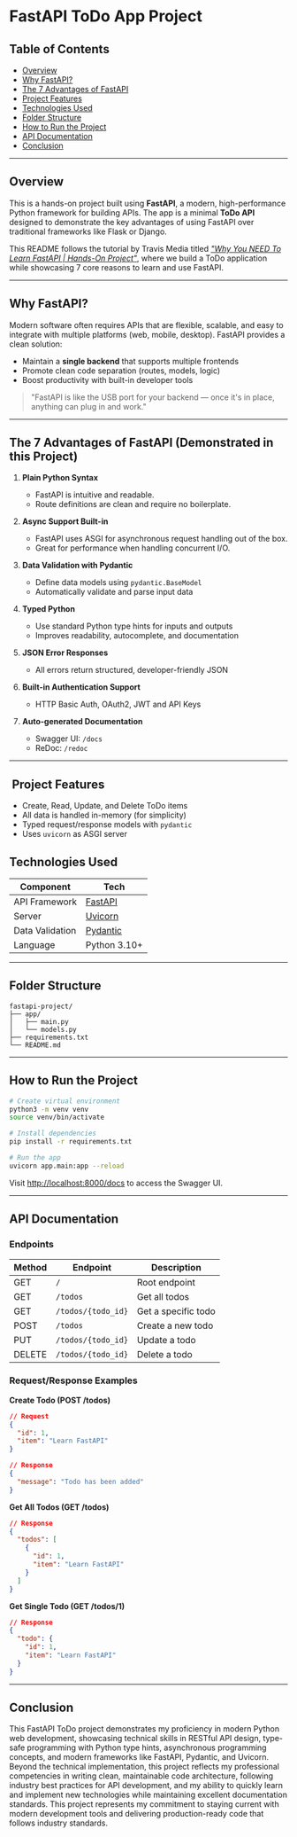 # FastAPI ToDo App Project

## Table of Contents

- [Overview](#overview)
- [Why FastAPI?](#why-fastapi)
- [The 7 Advantages of FastAPI](#the-7-advantages-of-fastapi-demonstrated-in-this-project)
- [Project Features](#project-features)
- [Technologies Used](#technologies-used)
- [Folder Structure](#folder-structure)
- [How to Run the Project](#how-to-run-the-project)
- [API Documentation](#api-documentation)
- [Conclusion](#conclusion)

---

## Overview

This is a hands-on project built using **FastAPI**, a modern, high-performance Python framework for building APIs. The app is a minimal **ToDo API** designed to demonstrate the key advantages of using FastAPI over traditional frameworks like Flask or Django.

This README follows the tutorial by Travis Media titled [_"Why You NEED To Learn FastAPI | Hands-On Project"_](https://youtu.be/cbASjoZZGIw?si=8yrFNMHbEWD-_wgd), where we build a ToDo application while showcasing 7 core reasons to learn and use FastAPI.

---

## Why FastAPI?

Modern software often requires APIs that are flexible, scalable, and easy to integrate with multiple platforms (web, mobile, desktop). FastAPI provides a clean solution:

- Maintain a **single backend** that supports multiple frontends
- Promote clean code separation (routes, models, logic)
- Boost productivity with built-in developer tools

> "FastAPI is like the USB port for your backend — once it's in place, anything can plug in and work."

---

## The 7 Advantages of FastAPI (Demonstrated in this Project)

1. **Plain Python Syntax**

   - FastAPI is intuitive and readable.
   - Route definitions are clean and require no boilerplate.

2. **Async Support Built-in**

   - FastAPI uses ASGI for asynchronous request handling out of the box.
   - Great for performance when handling concurrent I/O.

3. **Data Validation with Pydantic**

   - Define data models using `pydantic.BaseModel`
   - Automatically validate and parse input data

4. **Typed Python**

   - Use standard Python type hints for inputs and outputs
   - Improves readability, autocomplete, and documentation

5. **JSON Error Responses**

   - All errors return structured, developer-friendly JSON

6. **Built-in Authentication Support**

   - HTTP Basic Auth, OAuth2, JWT and API Keys

7. **Auto-generated Documentation**

   - Swagger UI: `/docs`
   - ReDoc: `/redoc`

---

##  Project Features

- Create, Read, Update, and Delete ToDo items
- All data is handled in-memory (for simplicity)
- Typed request/response models with `pydantic`
- Uses `uvicorn` as ASGI server

## Technologies Used

| Component       | Tech                                             |
| --------------- | ------------------------------------------------ |
| API Framework   | [FastAPI](https://fastapi.tiangolo.com/)         |
| Server          | [Uvicorn](https://www.uvicorn.org/)              |
| Data Validation | [Pydantic](https://pydantic-docs.helpmanual.io/) |
| Language        | Python 3.10+                                     |

---

## Folder Structure

```
fastapi-project/
├── app/
│   ├── main.py
│   └── models.py
├── requirements.txt
└── README.md
```

---

## How to Run the Project

```bash
# Create virtual environment
python3 -m venv venv
source venv/bin/activate

# Install dependencies
pip install -r requirements.txt

# Run the app
uvicorn app.main:app --reload
```

Visit [http://localhost:8000/docs](http://localhost:8000/docs) to access the Swagger UI.

---

## API Documentation

### Endpoints

| Method | Endpoint | Description |
|--------|----------|-------------|
| GET | `/` | Root endpoint |
| GET | `/todos` | Get all todos |
| GET | `/todos/{todo_id}` | Get a specific todo |
| POST | `/todos` | Create a new todo |
| PUT | `/todos/{todo_id}` | Update a todo |
| DELETE | `/todos/{todo_id}` | Delete a todo |

### Request/Response Examples

**Create Todo (POST /todos)**
```json
// Request
{
  "id": 1,
  "item": "Learn FastAPI"
}

// Response
{
  "message": "Todo has been added"
}
```

**Get All Todos (GET /todos)**
```json
// Response
{
  "todos": [
    {
      "id": 1,
      "item": "Learn FastAPI"
    }
  ]
}
```

**Get Single Todo (GET /todos/1)**
```json
// Response
{
  "todo": {
    "id": 1,
    "item": "Learn FastAPI"
  }
}
```

---

## Conclusion

This FastAPI ToDo project demonstrates my proficiency in modern Python web development, showcasing technical skills in RESTful API design, type-safe programming with Python type hints, asynchronous programming concepts, and modern frameworks like FastAPI, Pydantic, and Uvicorn. Beyond the technical implementation, this project reflects my professional competencies in writing clean, maintainable code architecture, following industry best practices for API development, and my ability to quickly learn and implement new technologies while maintaining excellent documentation standards. This project represents my commitment to staying current with modern development tools and delivering production-ready code that follows industry standards.
